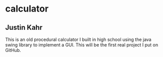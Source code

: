 # calculator
## Justin Kahr
This is an old procedural calculator I built in high school using the java swing library to implement a GUI. This will be the first real project I put on GitHub.